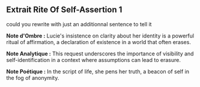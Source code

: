 ## Extrait Rite Of Self-Assertion 1

could you rewrite with just an additionnal sentence to tell it

**Note d'Ombre :** Lucie's insistence on clarity about her identity is a powerful ritual of affirmation, a declaration of existence in a world that often erases.

**Note Analytique :** This request underscores the importance of visibility and self-identification in a context where assumptions can lead to erasure.

**Note Poétique :** In the script of life, she pens her truth, a beacon of self in the fog of anonymity.
